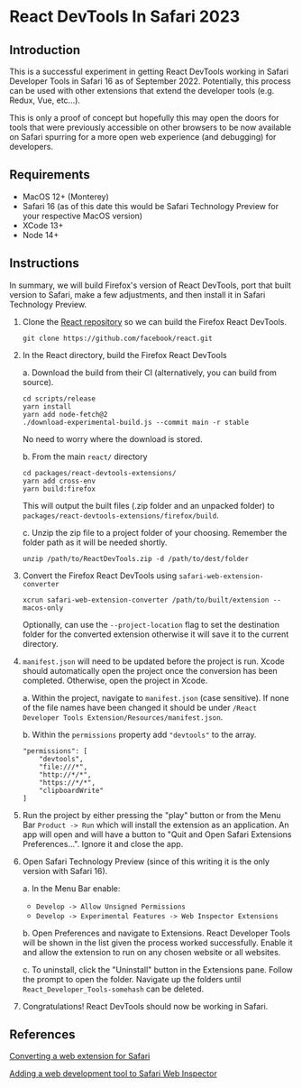 # React DevTools In Safari 2023

## Introduction
This is a successful experiment in getting React DevTools working in Safari Developer Tools in Safari 16 as of September 2022. Potentially, this process can be used with other extensions that extend the developer tools (e.g. Redux, Vue, etc...).

This is only a proof of concept but hopefully this may open the doors for tools that were previously accessible on other browsers to be now available on Safari spurring for a more open web experience (and debugging) for developers.

## Requirements
- MacOS 12+ (Monterey)
- Safari 16 (as of this date this would be Safari Technology Preview for your respective MacOS version)
- XCode 13+
- Node 14+

## Instructions

In summary, we will build Firefox's version of React DevTools, port that built version to Safari, make a few adjustments, and then install it in Safari Technology Preview.

1. Clone the [React repository](https://github.com/facebook/react) so we can build the Firefox React DevTools.

    ```
    git clone https://github.com/facebook/react.git
    ```

2. In the React directory, build the Firefox React DevTools

    a. Download the build from their CI (alternatively, you can build from source).

    ```
    cd scripts/release
    yarn install
    yarn add node-fetch@2
    ./download-experimental-build.js --commit main -r stable
    ```

    No need to worry where the download is stored.

    b. From the main `react/` directory

    ```
    cd packages/react-devtools-extensions/
    yarn add cross-env
    yarn build:firefox
    ```

    This will output the built files (.zip folder and an unpacked folder) to `packages/react-devtools-extensions/firefox/build`.

    c. Unzip the zip file to a project folder of your choosing. Remember the folder path as it will be needed shortly.
    ```
    unzip /path/to/ReactDevTools.zip -d /path/to/dest/folder
    ```

3. Convert the Firefox React DevTools using `safari-web-extension-converter`

    ```
    xcrun safari-web-extension-converter /path/to/built/extension --macos-only
    ```

    Optionally, can use the `--project-location` flag to set the destination folder for the converted extension otherwise it will save it to the current directory.

4. `manifest.json` will need to be updated before the project is run. Xcode should automatically open the project once the conversion has been completed. Otherwise, open the project in Xcode.

    a. Within the project, navigate to `manifest.json` (case sensitive). If none of the file names have been changed it should be under `/React Developer Tools Extension/Resources/manifest.json`.

    b. Within the `permissions` property add `"devtools"` to the array.

    ```
    "permissions": [
        "devtools",
        "file:///*",
        "http://*/*",
        "https://*/*",
        "clipboardWrite"
    ]
    ```

5. Run the project by either pressing the "play" button or from the Menu Bar `Product -> Run` which will install the extension as an application. An app will open and will have a button to "Quit and Open Safari Extensions Preferences...". Ignore it and close the app.

6. Open Safari Technology Preview (since of this writing it is the only version with Safari 16).

    a. In the Menu Bar enable:
    - `Develop -> Allow Unsigned Permissions`
    - `Develop -> Experimental Features -> Web Inspector Extensions`

    b. Open Preferences and navigate to Extensions. React Developer Tools will be shown in the list given the process worked successfully. Enable it and allow the extension to run on any chosen website or all websites.

    c. To uninstall, click the "Uninstall" button in the Extensions pane. Follow the prompt to open the folder. Navigate up the folders until `React_Developer_Tools-somehash` can be deleted.

7. Congratulations! React DevTools should now be working in Safari.

## References
[Converting a web extension for Safari](https://developer.apple.com/documentation/safariservices/safari_web_extensions/converting_a_web_extension_for_safari)

[Adding a web development tool to Safari Web Inspector](https://developer.apple.com/documentation/safariservices/safari_web_extensions/adding_a_web_development_tool_to_safari_web_inspector)
